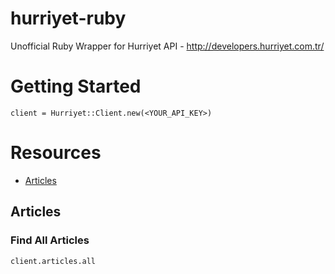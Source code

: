 # hurriyet-ruby
Unofficial Ruby Wrapper for Hurriyet API - http://developers.hurriyet.com.tr/

# Getting Started
`client = Hurriyet::Client.new(<YOUR_API_KEY>)`

# Resources
- [Articles](#articles)

## Articles

### Find All Articles
`client.articles.all`

